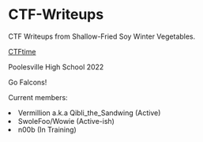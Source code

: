 # CTF-Writeups
CTF Writeups from Shallow-Fried Soy Winter Vegetables.

<a href="https://ctftime.org/team/73624">CTFtime</a>

Poolesville High School 2022

Go Falcons!

Current members:
<li>Vermillion a.k.a Qibli_the_Sandwing (Active)</li>
<li>SwoleFoo/Wowie (Active-ish)</li>
<li>n00b (In Training)</li>
